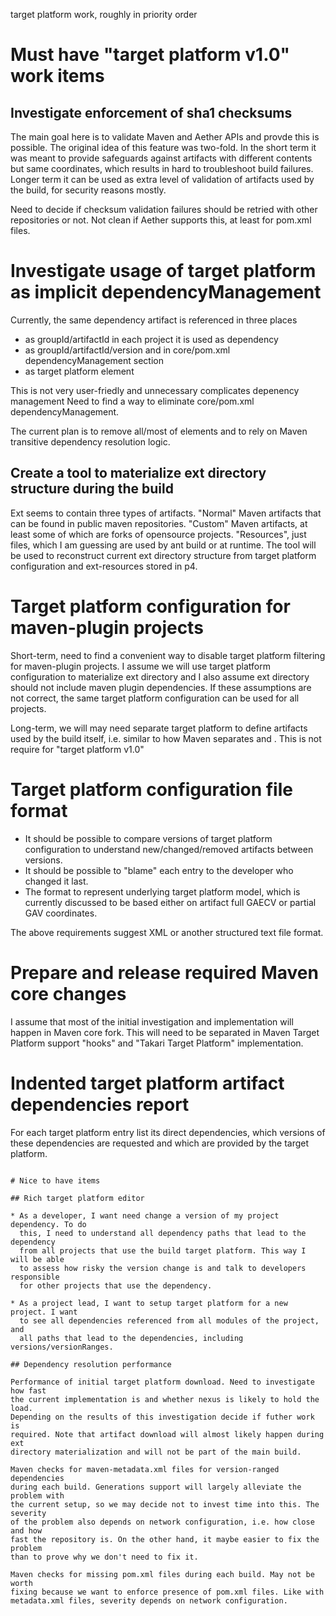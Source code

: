target platform work, roughly in priority order

# Must have "target platform v1.0" work items

## Investigate enforcement of sha1 checksums

The main goal here is to validate Maven and Aether APIs and provde this is
possible. The original idea of this feature was two-fold. In the short term it
was meant to provide safeguards against artifacts with different contents but
same coordinates, which results in hard to troubleshoot build failures. Longer
term it can be used as extra level of validation of artifacts used by the 
build, for security reasons mostly.

Need to decide if checksum validation failures should be retried with other
repositories or not. Not clean if Aether supports this, at least for pom.xml
files.


# Investigate usage of target platform as implicit dependencyManagement

Currently, the same dependency artifact is referenced in three places

* as groupId/artifactId in each project it is used as dependency
* as groupId/artifactId/version and <excludes/> in core/pom.xml 
  dependencyManagement section
* as target platform element

This is not very user-friedly and unnecessary complicates depenency management
Need to find a way to eliminate core/pom.xml dependencyManagement.

The current plan is to remove all/most of <excludes/> elements and to rely on
Maven transitive dependency resolution logic.


## Create a tool to materialize ext directory structure during the build

Ext seems to contain three types of artifacts. "Normal" Maven artifacts that
can be found in public maven repositories. "Custom" Maven artifacts, at least
some of which are forks of opensource projects. "Resources", just files, which
I am guessing are used by ant build or at runtime. The tool will be used
to reconstruct current ext directory structure from target platform 
configuration and ext-resources stored in p4.


# Target platform configuration for maven-plugin projects

Short-term, need to find a convenient way to disable target platform filtering
for maven-plugin projects. I assume we will use target platform configuration
to materialize ext directory and I also assume ext directory should not include
maven plugin dependencies. If these assumptions are not correct, the same 
target platform configuration can be used for all projects.

Long-term, we will may need separate target platform to define artifacts used
by the build itself, i.e. similar to how Maven separates <dependencies> and
<pluginDependencies>. This is not require for "target platform v1.0"


# Target platform configuration file format

* It should be possible to compare versions of target platform configuration to
  understand new/changed/removed artifacts between versions.
* It should be possible to "blame" each entry to the developer who changed it
  last.
* The format to represent underlying target platform model, which is currently
  discussed to be based either on artifact full GAECV or partial GAV
  coordinates.

The above requirements suggest XML or another structured text file format.

# Prepare and release required Maven core changes

I assume that most of the initial investigation and implementation will happen
in Maven core fork. This will need to be separated in Maven Target Platform
support "hooks" and "Takari Target Platform" implementation.

# Indented target platform artifact dependencies report

For each target platform entry list its direct dependencies, which versions 
of these dependencies are requested and which are provided by the target
platform.


~~~~~~~~~~~~~~~~

# Nice to have items

## Rich target platform editor

* As a developer, I want need change a version of my project dependency. To do 
  this, I need to understand all dependency paths that lead to the dependency
  from all projects that use the build target platform. This way I will be able
  to assess how risky the version change is and talk to developers responsible 
  for other projects that use the dependency. 

* As a project lead, I want to setup target platform for a new project. I want
  to see all dependencies referenced from all modules of the project, and
  all paths that lead to the dependencies, including versions/versionRanges.

## Dependency resolution performance

Performance of initial target platform download. Need to investigate how fast
the current implementation is and whether nexus is likely to hold the load.
Depending on the results of this investigation decide if futher work is 
required. Note that artifact download will almost likely happen during ext
directory materialization and will not be part of the main build.

Maven checks for maven-metadata.xml files for version-ranged dependencies 
during each build. Generations support will largely alleviate the problem with
the current setup, so we may decide not to invest time into this. The severity
of the problem also depends on network configuration, i.e. how close and how
fast the repository is. On the other hand, it maybe easier to fix the problem
than to prove why we don't need to fix it.

Maven checks for missing pom.xml files during each build. May not be worth
fixing because we want to enforce presence of pom.xml files. Like with
metadata.xml files, severity depends on network configuration.
